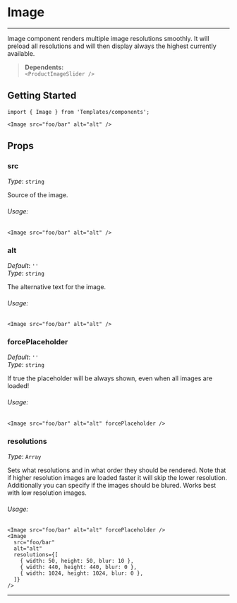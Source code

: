 # Image
---

Image component renders multiple image resolutions smoothly.
It will preload all resolutions and will then display always the highest currently available.

> **Dependents:** <br> `<ProductImageSlider />`

## Getting Started

```
import { Image } from 'Templates/components';

<Image src="foo/bar" alt="alt" />
```

## Props

### src

_Type_: `string`<br>

Source of the image.

###### Usage:

```
<Image src="foo/bar" alt="alt" />
```

### alt

_Default_: `''`<br>
_Type_: `string`<br>

The alternative text for the image.

###### Usage:

```
<Image src="foo/bar" alt="alt" />
```

### forcePlaceholder

_Default_: `''`<br>
_Type_: `string`<br>

If true the placeholder will be always shown, even when all images are loaded!

###### Usage:

```
<Image src="foo/bar" alt="alt" forcePlaceholder />
```

### resolutions

_Type_: `Array`<br>

Sets what resolutions and in what order they should be rendered.
Note that if higher resolution images are loaded faster it will skip the lower resolution.
Additionally you can specify if the images should be blured. Works best with low resolution images.

###### Usage:

```
<Image src="foo/bar" alt="alt" forcePlaceholder />
<Image
  src="foo/bar"
  alt="alt"
  resolutions={[
    { width: 50, height: 50, blur: 10 },
    { width: 440, height: 440, blur: 0 },
    { width: 1024, height: 1024, blur: 0 },
  ]}
/>
```
---

